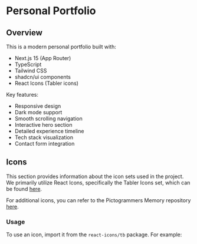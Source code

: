# Personal Portfolio

## Overview

This is a modern personal portfolio built with:

- Next.js 15 (App Router)
- TypeScript
- Tailwind CSS
- shadcn/ui components
- React Icons (Tabler icons)

Key features:

- Responsive design
- Dark mode support
- Smooth scrolling navigation
- Interactive hero section
- Detailed experience timeline
- Tech stack visualization
- Contact form integration

## Icons

This section provides information about the icon sets used in the project. We primarily utilize React Icons, specifically the Tabler Icons set, which can be found [here](https://react-icons.github.io/react-icons/icons/tb/).

For additional icons, you can refer to the Pictogrammers Memory repository [here](https://github.com/Pictogrammers/Memory).

### Usage

To use an icon, import it from the `react-icons/tb` package. For example:
